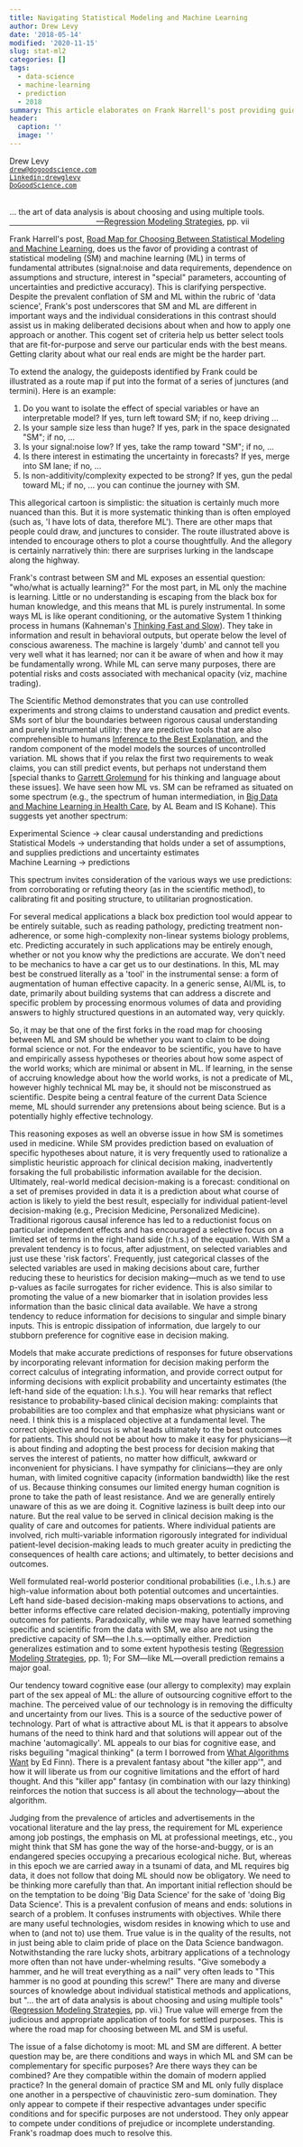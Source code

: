 ```yaml
---
title: Navigating Statistical Modeling and Machine Learning
author: Drew Levy
date: '2018-05-14'
modified: '2020-11-15'
slug: stat-ml2
categories: []
tags:
  - data-science
  - machine-learning
  - prediction
  - 2018
summary: This article elaborates on Frank Harrell's post providing guidance in choosing between machine learning and statistical modeling for a prediction project.
header:
  caption: ''
  image: ''
---
```


Drew Levy<br><small><tt>drew@dogoodscience.com</tt></small><br><small><tt> [Linkedin:drewglevy](http://linkedin.com/in/drewglevy) </tt></small><br><small><tt> [DoGoodScience.com](http://www.DoGoodScience.com) </tt></small><br><br>


<p class="rquote">
... the art of data analysis is about choosing and using multiple tools.<br><a href="http://hbiostat.org/rms">           —Regression Modeling Strategies</a>, pp. vii
</p>

Frank Harrell's post, [Road Map for Choosing Between Statistical Modeling and Machine Learning](/post/stat-ml/), does us the favor of providing a contrast of statistical modeling (SM) and machine learning (ML) in terms of fundamental attributes (signal:noise and data requirements, dependence on assumptions and structure, interest in "special" parameters, accounting of uncertainties and predictive accuracy).  This is clarifying perspective.  Despite the prevalent conflation of SM and ML within the rubric of 'data science', Frank's post underscores that SM and ML are different in important ways and the individual considerations in this contrast should assist us in making deliberated decisions about when and how to apply one approach or another.  This cogent set of criteria help us better select tools that are fit-for-purpose and serve our particular ends with the best means.  Getting clarity about what our real ends are might be the harder part.  

To extend the analogy, the guideposts identified by Frank could be illustrated as a route map if put into the format of a series of junctures (and termini). Here is an example:

1. Do you want to isolate the effect of special variables or have an interpretable model? If yes, turn left toward SM; if no, keep driving ...
2. Is your sample size less than huge? If yes, park in the space designated "SM"; if no, ...
3. Is your signal:noise low?  If yes, take the ramp toward "SM"; if no, ...
4. Is there interest in estimating the uncertainty in forecasts? If yes, merge into SM lane; if no, ...
5. Is non-additivity/complexity expected to be strong? If yes, gun the pedal toward ML; if no, ... you can continue the journey with SM. 

This allegorical cartoon is simplistic: the situation is certainly much more nuanced than this. But it is more systematic thinking than is often employed (such as, 'I have lots of data, therefore ML'). There are other maps that people could draw, and junctures to consider. The route illustrated above is intended to encourage others to plot a course thoughtfully.  And the allegory is certainly narratively thin: there are surprises lurking in the landscape along the highway.

Frank's contrast between SM and ML exposes an essential question: "who/what is actually learning?" For the most part, in ML only the machine is learning.  Little or no understanding is escaping from the black box for human knowledge, and this means that ML is purely instrumental.  In some ways ML is like operant conditioning, or the automative System 1 thinking process in humans (Kahneman's [Thinking Fast and Slow](https://en.wikipedia.org/wiki/Thinking,_Fast_and_Slow)).  They take in information and result in behavioral outputs, but operate below the level of conscious awareness.  The machine is largely 'dumb' and cannot tell you very well what it has learned; nor can it be aware of when and how it may be fundamentally wrong.  While ML can serve many purposes, there are potential risks and costs associated with mechanical opacity (viz, machine trading).

The Scientific Method demonstrates that you can use controlled experiments and strong claims to understand causation and predict events.  SMs sort of blur the boundaries between rigorous causal understanding and purely instrumental utility: they are predictive tools that are also comprehensible to humans [Inference to the Best Explanation](http://www.informationphilosopher.com/knowledge/best_explanation.html), and the random component of the model models the sources of uncontrolled variation.  ML shows that if you relax the first two requirements to weak claims, you can still predict events, but perhaps not understand them [special thanks to [Garrett Grolemund](https://www.linkedin.com/in/garrett-grolemund-49328411) for his thinking and language about these issues].  We have seen how ML vs. SM can be reframed as situated on some spectrum (e.g., the spectrum of human intermediation, in [Big Data and Machine Learning in Health Care](https://jamanetwork.com/journals/jama/article-abstract/2675024), by AL Beam and IS Kohane).  This suggests yet another spectrum:<br>
<p class="rquote">
Experimental Science → clear causal understanding and predictions<br>
Statistical Models → understanding that holds under a set of assumptions, and supplies predictions and uncertainty estimates<br>
Machine Learning → predictions
</p>
This spectrum invites consideration of the various ways we use predictions: from corroborating or refuting theory (as in the scientific method), to calibrating fit and positing structure, to utilitarian prognostication. 

For several medical applications a black box prediction tool would appear to be entirely suitable, such as reading pathology, predicting treatment non-adherence, or some high-complexity non-linear systems biology problems, etc.  Predicting accurately in such applications may be entirely enough, whether or not you know why the predictions are accurate.  We don't need to be mechanics to have a car get us to our destinations.  In this, ML may best be construed literally as a 'tool' in the instrumental sense: a form of augmentation of human effective capacity.  In a generic sense, AI/ML is, to date, primarily about building systems that can address a discrete and specific problem by processing enormous volumes of data and providing answers to highly structured questions in an automated way, very quickly.  

So, it may be that one of the first forks in the road map for choosing between ML and SM should be whether you want to claim to be doing formal science or not.  For the endeavor to be scientific, you have to have and empirically assess hypotheses or theories about how some aspect of the world works; which are minimal or absent in ML.  If learning, in the sense of accruing knowledge about how the world works, is not a predicate of ML, however highly technical ML may be, it should not be misconstrued as scientific.  Despite being a central feature of the current Data Science meme, ML should surrender any pretensions about being science.  But is a potentially highly effective technology.

This reasoning exposes as well an obverse issue in how SM is sometimes used in medicine.  While SM provides prediction based on evaluation of specific hypotheses about nature, it is very frequently used to rationalize a simplistic heuristic approach for clinical decision making, inadvertently forsaking the full probabilistic information available for the decision.  Ultimately, real-world medical decision-making is a forecast: conditional on a set of premises provided in data it is a prediction about what course of action is likely to yield the best result, especially for individual patient-level decision-making (e.g., Precision Medicine, Personalized Medicine).  Traditional rigorous causal inference has led to a reductionist focus on particular independent effects and has encouraged a selective focus on a limited set of terms in the right-hand side (r.h.s.) of the equation.  With SM a prevalent tendency is to focus, after adjustment, on selected variables and just use these 'risk factors'.  Frequently, just categorical classes of the selected variables are used in making decisions about care, further reducing these to heuristics for decision making—much as we tend to use p-values as facile surrogates for richer evidence.  This is also similar to promoting the value of a new biomarker that in isolation provides less information than the basic clinical data available.  We have a strong tendency to reduce information for decisions to singular and simple binary inputs.  This is entropic dissipation of information, due largely to our stubborn preference for cognitive ease in decision making.

Models that make accurate predictions of responses for future observations by incorporating relevant information for decision making perform the correct calculus of integrating information, and provide correct output for informing decisions with explicit probability and uncertainty estimates (the left-hand side of the equation: l.h.s.).  You will hear remarks that reflect resistance to probability-based clinical decision making: complaints that probabilities are too complex and that emphasize what physicians want or need.  I think this is a misplaced objective at a fundamental level.  The correct objective and focus is what leads ultimately to the best outcomes for patients.  This should not be about how to make it easy for physicians—it is about finding and adopting the best process for decision making that serves the interest of patients, no matter how difficult, awkward or inconvenient for physicians.  I have sympathy for clinicians—they are only human, with limited cognitive capacity (information bandwidth) like the rest of us. Because thinking consumes our limited energy human cognition is prone to take the path of least resistance.  And we are generally entirely unaware of this as we are doing it. Cognitive laziness is built deep into our nature.  But the real value to be served in clinical decision making is the quality of care and outcomes for patients.  Where individual patients are involved, rich multi-variable information rigorously integrated for individual patient-level decision-making leads to much greater acuity in predicting the consequences of health care actions; and ultimately, to better decisions and outcomes.  

Well formulated real-world posterior conditional probabilities (i.e., l.h.s.) are high-value information about both potential outcomes and uncertainties.  Left hand side-based decision-making maps observations to actions, and better informs effective care related decision-making, potentially improving outcomes for patients.  Paradoxically, while we may have learned something specific and scientific from the data with SM, we also are not using the predictive capacity of SM—the l.h.s.—optimally either.  Prediction generalizes estimation and to some extent hypothesis testing ([Regression Modeling Strategies](http://hbiostat.org/rms), pp. 1); For SM—like ML—overall prediction remains a major goal. 

Our tendency toward cognitive ease (our allergy to complexity) may explain part of the sex appeal of ML: the allure of outsourcing cognitive effort to the machine.  The perceived value of our technology is in removing the difficulty and uncertainty from our lives.  This is a source of the seductive power of technology.  Part of what is attractive about ML is that it appears to absolve humans of the need to think hard and that solutions will appear out of the machine 'automagically'.  ML appeals to our bias for cognitive ease, and risks beguiling "magical thinking" (a term I borrowed from [What Algorithms Want](https://mitpress.mit.edu/books/what-algorithms-want) by Ed Finn).  There is a prevalent fantasy about "the killer app'", and how it will liberate us from our cognitive limitations and the effort of hard thought.  And this "killer app" fantasy (in combination with our lazy thinking) reinforces the notion that success is all about the technology—about the algorithm.

Judging from the prevalence of articles and advertisements in the vocational literature and the lay press, the requirement for ML experience among job postings, the emphasis on ML at professional meetings, etc., you might think that SM has gone the way of the horse-and-buggy, or is an endangered species occupying a precarious ecological niche.  But, whereas in this epoch we are carried away in a tsunami of data, and ML requires big data, it does not follow that doing ML should now be obligatory.  We need to be thinking more carefully than that.  An important initial reflection should be on the temptation to be doing 'Big Data Science' for the sake of 'doing Big Data Science'.  This is a prevalent confusion of means and ends: solutions in search of a problem.  It confuses instruments with objectives.  While there are many useful technologies, wisdom resides in knowing which to use and when to (and not to) use them.  True value is in the quality of the results, not in just being able to claim pride of place on the Data Science bandwagon.  Notwithstanding the rare lucky shots, arbitrary applications of a technology more often than not have under-whelming results.  "Give somebody a hammer, and he will treat everything as a nail" very often leads to "This hammer is no good at pounding this screw!" There are many and diverse sources of knowledge about individual statistical methods and applications, but "... the art of data analysis is about choosing and using multiple tools" ([Regression Modeling Strategies](http://hbiostat.org/rms), pp. vii.)  True value will emerge from the judicious and appropriate application of tools for settled purposes.  This is where the road map for choosing between ML and SM is useful.

The issue of a false dichotomy is moot: ML and SM are different.  A better question may be, are there conditions and ways in which ML and SM can be complementary for specific purposes? Are there ways they can be combined? Are they compatible within the domain of modern applied practice? In the general domain of practice SM and ML only fully displace one another in a perspective of chauvinistic zero-sum domination.  They only appear to compete if their respective advantages under specific conditions and for specific purposes are not understood.  They only appear to compete under conditions of prejudice or incomplete understanding.  Frank's roadmap does much to resolve this.
